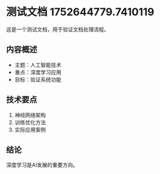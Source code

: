 # 测试文档 1752644779.7410119

这是一个测试文档，用于验证文档处理流程。

## 内容概述
- 主题：人工智能技术
- 重点：深度学习应用
- 目标：验证系统功能

## 技术要点
1. 神经网络架构
2. 训练优化方法
3. 实际应用案例

## 结论
深度学习是AI发展的重要方向。

